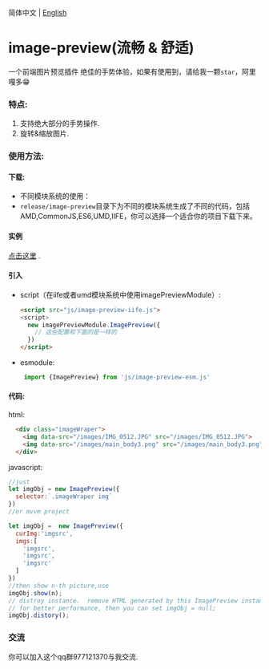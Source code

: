 简体中文 | [English](./README.md)

# image-preview(流畅 & 舒适)
一个前端图片预览插件 绝佳的手势体验，如果有使用到，请给我一颗`star`，阿里嘎多😁
### 特点:
1. 支持绝大部分的手势操作.
2. 旋转&缩放图片.
### 使用方法:
#### 下载:
* 不同模块系统的使用：
* `release/image-preview`目录下为不同的模块系统生成了不同的代码，包括AMD,CommonJS,ES6,UMD,IIFE，你可以选择一个适合你的项目下载下来。
#### 实例
[点击这里](http://122.51.15.11:9999/) . 
#### 引入 
  * script（在iife或者umd模块系统中使用imagePreviewModule）:
    ``` html
    <script src="js/image-preview-iife.js">
    <script>
      new imagePreviewModule.ImagePreview({
        // 这些配置和下面的是一样的
      })
    </script>
    ```
  * esmodule:
    ```javascript
     import {ImagePreview} from 'js/image-preview-esm.js'
    ```

#### 代码:
html:
```html
  <div class="imageWraper">
    <img data-src="/images/IMG_0512.JPG" src="/images/IMG_0512.JPG">
    <img data-src="/images/main_body3.png" src="/images/main_body3.png">
  </div>
```
javascript:
``` javascript
//just
let imgObj = new ImagePreview({
  selector:`.imageWraper img`
})
//or mvvm project

let imgObj =  new ImagePreview({
  curImg:'imgsrc',
  imgs:[
    'imgsrc',
    'imgsrc',
    'imgsrc'
  ]
})
//then show n-th picture,use
imgObj.show(n);
// distroy instance.  remove HTML generated by this ImagePreview instance
// for better performance, then you can set imgObj = null;
imgObj.distory();

```
### 交流
你可以加入这个qq群977121370与我交流.
